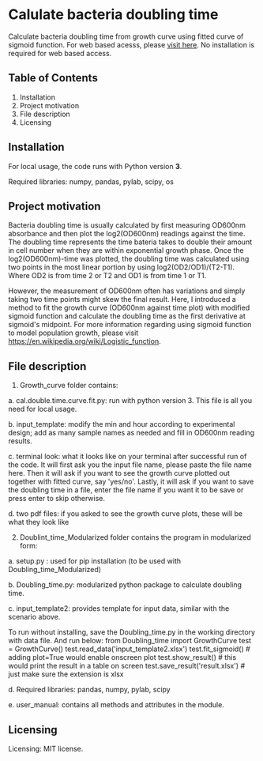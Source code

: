 # Calulate bacteria doubling time
Calculate bacteria doubling time from growth curve using fitted curve of sigmoid function. For web based acesss, please [visit here](http://doubletime-dev2.us-east-1.elasticbeanstalk.com/index). No installation is required for web based access.

## Table of Contents
  1. Installation
  2. Project motivation
  3. File description
  4. Licensing

## Installation
For local usage, the code runs with Python version **3**.

Required libraries:
numpy, pandas, pylab, scipy, os


## Project motivation
Bacteria doubling time is usually calculated by first measuring OD600nm absorbance and then plot the log2(OD600nm) readings against the time. The doubling time represents the time bateria takes to double their amount in cell number when they are within exponential growth phase. Once the log2(OD600nm)-time was plotted, the doubling time was calculated using two points in the most linear portion by using log2(OD2/OD1)/(T2-T1). Where OD2 is from time 2 or T2 and OD1 is from time 1 or T1.

However, the measurement of OD600nm often has variations and simply taking two time points might skew the final result. Here, I introduced a method to fit the growth curve (OD600nm against time plot) with modified sigmoid function and calculate the doubling time as the first derivative at sigmoid's midpoint. For more information regarding using sigmoid function to model population growth, please visit https://en.wikipedia.org/wiki/Logistic_function.

## File description
1. Growth_curve folder contains:

  a. cal.double.time.curve.fit.py: run with python version 3. This file is all you need for local usage.
  
  b. input_template: modify the min and hour according to experimental design; add as many sample names as needed and fill in OD600nm reading results.
  
  c. terminal look: what it looks like on your terminal after successful run of the code. It will first ask you the input file name, please paste the file name here. Then it will ask if you want to see the growth curve plotted out together with fitted curve, say 'yes/no'. Lastly, it will ask if you want to save the doubling time in a file, enter the file name if you want it to be save or press enter to skip otherwise.
  
  d. two pdf files: if you asked to see the growth curve plots, these will be what they look like

2. Doublint_time_Modularized folder contains the program in modularized form:

  a. setup.py : used for pip installation (to be used with Doubling_time_Modularized)
  
  b. Doubling_time.py: modularized python package to calculate doubling time.
  
  c. input_template2: provides template for input data, similar with the scenario above.
  
  To run without installing, save the Doubling_time.py in the working directory with data file. And run below:
    from Doubling_time import GrowthCurve
    test = GrowthCurve()
    test.read_data('input_template2.xlsx')
    test.fit_sigmoid()    # adding plot=True would enable onscreen plot
    test.show_result()    # this would print the result in a table on screen
    test.save_result('result.xlsx')   # just make sure the extension is xlsx
    
  d. Required libraries: pandas, numpy, pylab, scipy
  
  e. user_manual: contains all methods and attributes in the module.

## Licensing
Licensing: MIT license.